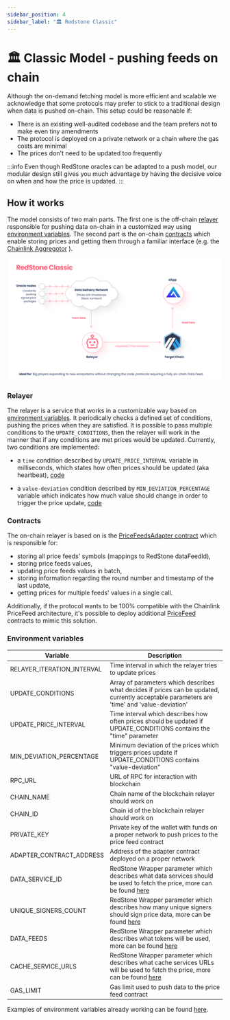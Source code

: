 ```yaml
---
sidebar_position: 4
sidebar_label: "🏛 Redstone Classic"
---
```


# 🏛 Classic Model - pushing feeds on chain


Although the on-demand fetching model is more efficient and scalable we acknowledge that some protocols may prefer to stick to a traditional design when data is pushed on-chain. This setup could be reasonable if:
- There is an existing well-audited codebase and the team prefers not to make even tiny amendments 
- The protocol is deployed on a private network or a chain where the gas costs are minimal
- The prices don't need to be updated too frequently

:::info
Even though RedStone oracles can be adapted to a push model, our modular design still gives
you much advantage by having the decisive voice on when and how the price is updated. 
:::

## How it works

The model consists of two main parts. The first one is the off-chain [relayer](#relayer) responsible for pushing data on-chain in a customized way using [environment variables](#environment-variables). The second part is the on-chain [contracts](#contracts) which enable storing prices and getting them through a familiar interface (e.g. the [Chainlink Aggregotor](https://github.com/smartcontractkit/chainlink/blob/develop/contracts/src/v0.8/interfaces/AggregatorV3Interface.sol) ).

![Redstone Classic diagram](/img/redstone-classic.png)

### Relayer

The relayer is a service that works in a customizable way based on [environment variables](#environment-variables). It periodically checks a defined set of conditions, pushing the prices when they are satisfied. It is possible to pass multiple conditions to the `UPDATE_CONDITIONS`, then the relayer will work in the manner that if any conditions are met prices would be updated. Currently, two conditions are implemented:

- a `time` condition described by `UPDATE_PRICE_INTERVAL` variable in milliseconds, which states how often prices should be updated (aka heartbeat), [code](https://github.com/redstone-finance/redstone-oracles-monorepo/blob/main/packages/on-chain-relayer/src/core/update-conditions/time-condition.ts)

- a `value-deviation` condition described by `MIN_DEVIATION_PERCENTAGE` variable which indicates how much value should change in order to trigger the price update, [code](https://github.com/redstone-finance/redstone-oracles-monorepo/blob/main/packages/on-chain-relayer/src/core/update-conditions/value-deviation-condition.ts)

### Contracts

The on-chain relayer is based on is the [PriceFeedsAdapter contract](https://github.com/redstone-finance/redstone-oracles-monorepo/blob/main/packages/on-chain-relayer/contracts/price-feeds/PriceFeedsAdapter.sol) which is responsible for:

- storing all price feeds' symbols (mappings to RedStone dataFeedId),
- storing price feeds values,
- updating price feeds values in batch,
- storing information regarding the round number and timestamp of the last update,
- getting prices for multiple feeds' values in a single call.

Additionally, if the protocol wants to be 100% compatible with the Chainlink PriceFeed architecture, it's possible to deploy additional [PriceFeed](https://github.com/redstone-finance/redstone-oracles-monorepo/blob/main/packages/on-chain-relayer/contracts/price-feeds/PriceFeed.sol) contracts to mimic this solution.

### Environment variables

| Variable                   | Description                                                                                                                                                                                                                                 |
| -------------------------- | ------------------------------------------------------------------------------------------------------------------------------------------------------------------------------------------------------------------------------------------- |
| RELAYER_ITERATION_INTERVAL | Time interval in which the relayer tries to update prices                                                                                                                                                                                   |
| UPDATE_CONDITIONS          | Array of parameters which describes what decides if prices can be updated, currently acceptable parameters are 'time' and 'value-deviation'                                                                                                 |
| UPDATE_PRICE_INTERVAL      | Time interval which describes how often prices should be updated if UPDATE_CONDITIONS contains the "time" parameter                                                                                                                             |
| MIN_DEVIATION_PERCENTAGE   | Minimum deviation of the prices which triggers prices update if UPDATE_CONDITIONS contains "value-deviation"                                                                                                                                |
| RPC_URL                    | URL of RPC for interaction with blockchain                                                                                                                                                                                                  |
| CHAIN_NAME                 | Chain name of the blockchain relayer should work on                                                                                                                                                                                         |
| CHAIN_ID                   | Chain id of the blockchain relayer should work on                                                                                                                                                                                           |
| PRIVATE_KEY                | Private key of the wallet with funds on a proper network to push prices to the price feed contract                                                                                                                                          |
| ADAPTER_CONTRACT_ADDRESS   | Address of the adapter contract deployed on a proper network                                                                                                                                                                                |
| DATA_SERVICE_ID            | RedStone Wrapper parameter which describes what data services should be used to fetch the price, more can be found [here](https://docs.redstone.finance/docs/smart-contract-devs/getting-started#2-adjust-javascript-code-of-your-dapp)     |
| UNIQUE_SIGNERS_COUNT       | RedStone Wrapper parameter which describes how many unique signers should sign price data, more can be found [here](https://docs.redstone.finance/docs/smart-contract-devs/getting-started#2-adjust-javascript-code-of-your-dapp)            |
| DATA_FEEDS                 | RedStone Wrapper parameter which describes what tokens will be used, more can be found [here](https://docs.redstone.finance/docs/smart-contract-devs/getting-started#2-adjust-javascript-code-of-your-dapp)                                 |
| CACHE_SERVICE_URLS         | RedStone Wrapper parameter which describes what cache services URLs will be used to fetch the price, more can be found [here](https://docs.redstone.finance/docs/smart-contract-devs/getting-started#2-adjust-javascript-code-of-your-dapp) |
| GAS_LIMIT                  | Gas limit used to push data to the price feed contract                                                                                                                                                                                      |

Examples of environment variables already working can be found [here](https://github.com/redstone-finance/redstone-oracles-monorepo/tree/main/packages/on-chain-relayer/deployed-config).
